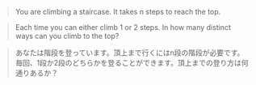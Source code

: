 
>You are climbing a staircase. It takes n steps to reach the top.

>Each time you can either climb 1 or 2 steps. In how many distinct ways can you climb to the top?

>あなたは階段を登っています。頂上まで行くにはn段の階段が必要です。
>毎回、1段か2段のどちらかを登ることができます。頂上までの登り方は何通りあるか？

